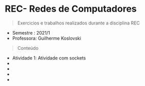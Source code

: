 # REC- Redes de Computadores
> Exercicios e trabalhos realizados durante a disciplina REC
- Semestre : 2021/1
- Professora: Guilherme Koslovski
> Conteúdo
- Atividade 1: Atividade com sockets
-
-
-
-

